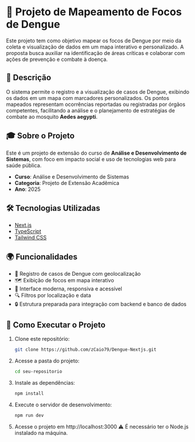 # 🦟 Projeto de Mapeamento de Focos de Dengue

Este projeto tem como objetivo mapear os focos de Dengue por meio da coleta e visualização de dados em um mapa interativo e personalizado. A proposta busca auxiliar na identificação de áreas críticas e colaborar com ações de prevenção e combate à doença.

## 📌 Descrição

O sistema permite o registro e a visualização de casos de Dengue, exibindo os dados em um mapa com marcadores personalizados. Os pontos mapeados representam ocorrências reportadas ou registradas por órgãos competentes, facilitando a análise e o planejamento de estratégias de combate ao mosquito **Aedes aegypti**.

## 🎓 Sobre o Projeto

Este é um projeto de extensão do curso de **Análise e Desenvolvimento de Sistemas**, com foco em impacto social e uso de tecnologias web para saúde pública.

- **Curso**: Análise e Desenvolvimento de Sistemas  
- **Categoria**: Projeto de Extensão Acadêmica  
- **Ano**: 2025   

## 🛠️ Tecnologias Utilizadas

- [Next.js](https://nextjs.org/)
- [TypeScript](https://www.typescriptlang.org/)
- [Tailwind CSS](https://tailwindcss.com/)

## 🌍 Funcionalidades

- 📍 Registro de casos de Dengue com geolocalização
- 🗺️ Exibição de focos em mapa interativo
- 📱 Interface moderna, responsiva e acessível
- 🔍 Filtros por localização e data
- 🔒 Estrutura preparada para integração com backend e banco de dados

## 🚀 Como Executar o Projeto

1. Clone este repositório:
   ```bash
   git clone https://github.com/zCaio79/Dengue-Nextjs.git

2. Acesse a pasta do projeto:
   ```bash
   cd seu-repositorio
3. Instale as dependências:
   ```bash
   npm install
4. Execute o servidor de desenvolvimento:
   ```bash
   npm run dev
5. Acesse o projeto em http://localhost:3000
⚠️ É necessário ter o Node.js instalado na máquina.
